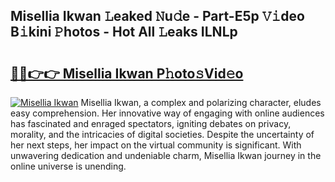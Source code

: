 ## Misellia Ikwan 𝙻eaked 𝙽u𝚍e - Part-E5p 𝚅𝚒deo B𝚒kini 𝙿hotos - Hot All 𝙻eaks ILNLp

# <h2><a href="http://ld5m8sm.urlbe.top/?page=Misellia+Ikwan">🔗🔗👉👉 Misellia Ikwan P𝚑oto𝚜Vid𝚎o</a></h2>

[![Misellia Ikwan](https://i.imgur.com/eBuTRDB.gif)](http://ld5m8sm.urlbe.top/?page=Misellia+Ikwan)
Misellia Ikwan, a complex and polarizing character, eludes easy comprehension. Her innovative way of engaging with online audiences has fascinated and enraged spectators, igniting debates on privacy, morality, and the intricacies of digital societies. Despite the uncertainty of her next steps, her impact on the virtual community is significant. With unwavering dedication and undeniable charm, Misellia Ikwan journey in the online universe is unending.
